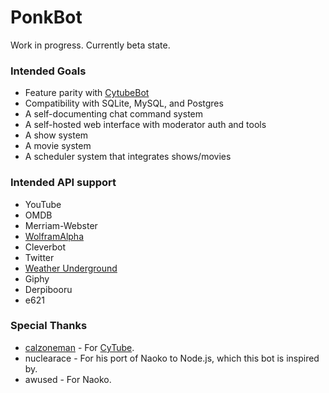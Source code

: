 # PonkBot
Work in progress. Currently beta state.

### Intended Goals
* Feature parity with [CytubeBot](https://github.com/nuclearace/CytubeBot)
* Compatibility with SQLite, MySQL, and Postgres
* A self-documenting chat command system
* A self-hosted web interface with moderator auth and tools
* A show system
* A movie system
* A scheduler system that integrates shows/movies

### Intended API support
* YouTube
* OMDB
* Merriam-Webster
* [WolframAlpha](https://products.wolframalpha.com/api/faqs.html)
* Cleverbot
* Twitter
* [Weather Underground](https://www.wunderground.com/weather/api)
* Giphy
* Derpibooru
* e621

### Special Thanks
- [calzoneman](https://github.com/calzoneman) - For [CyTube](https://cytu.be).
- nuclearace - For his port of Naoko to Node.js, which this bot is inspired by.
- awused - For Naoko.
